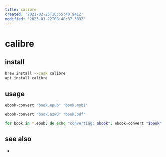 ```yaml
---
title: calibre
created: '2021-02-25T16:55:40.941Z'
modified: '2023-03-22T08:48:37.383Z'
---
```


# calibre

## install

```sh
brew install --cask calibre
apt install calibre
```

## usage

```sh
ebook-convert "book.epub" "book.mobi"

ebook-convert "book.azw3" "book.pdf"

for book in *.epub; do echo "converting: $book"; ebook-convert "$book" "$(basename "$book" .epub).mobi"; done
```

## see also

- 
